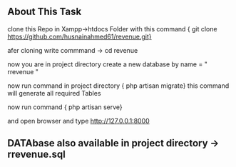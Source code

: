
## About This Task

clone this Repo in Xampp->htdocs Folder with this command { git clone https://github.com/husnainahmed61/revenue.git}

afer cloning write commmand 
->
cd revenue 

now you are in project directory
create a new database by name = " rrevenue  "

now run command in project directory { php artisan migrate}
this command will generate all required Tables

now run command { php artisan serve}

and open browser and type http://127.0.0.1:8000


## DATAbase  also available in project directory -> rrevenue.sql